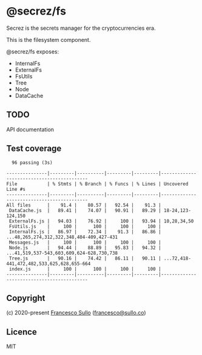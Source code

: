 # @secrez/fs

Secrez is the secrets manager for the cryptocurrencies era.

This is the filesystem component.

@secrez/fs exposes:

* InternalFs
* ExternalFs
* FsUtils
* Tree
* Node
* DataCache


## TODO

API documentation

## Test coverage

```
  96 passing (3s)

---------------|---------|----------|---------|---------|-------------------------------------------
File           | % Stmts | % Branch | % Funcs | % Lines | Uncovered Line #s                         
---------------|---------|----------|---------|---------|-------------------------------------------
All files      |    91.4 |    80.57 |   92.54 |    91.3 |                                           
 DataCache.js  |   89.41 |    74.07 |   90.91 |   89.29 | 18-24,123-124,150                         
 ExternalFs.js |   94.03 |    76.92 |     100 |   93.94 | 10,28,34,50                               
 FsUtils.js    |     100 |      100 |     100 |     100 |                                           
 InternalFs.js |   86.97 |    72.34 |    91.3 |   86.86 | ...48,265,274,312,322,348,404-409,427-431 
 Messages.js   |     100 |      100 |     100 |     100 |                                           
 Node.js       |   94.44 |    88.89 |   95.83 |   94.32 | ...41,519,537-543,603,609,624-628,730,738 
 Tree.js       |   90.16 |    74.42 |   86.11 |   90.11 | ...72,418-441,472,482,533,625,628,655-664 
 index.js      |     100 |      100 |     100 |     100 |                                           
---------------|---------|----------|---------|---------|-------------------------------------------
```


## Copyright

(c) 2020-present [Francesco Sullo](https://francesco.sullo.co) (<francesco@sullo.co>)

## Licence

MIT

